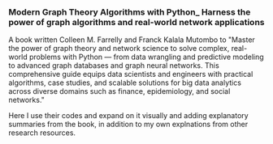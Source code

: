 ### Modern Graph Theory Algorithms with Python_ Harness the power of graph algorithms and real-world network applications

A book written Colleen M. Farrelly and Franck Kalala Mutombo to "Master the power of graph theory and network science to solve complex, real-world problems with Python — from data wrangling and predictive modeling to advanced graph databases and graph neural networks. This comprehensive guide equips data scientists and engineers with practical algorithms, case studies, and scalable solutions for big data analytics across diverse domains such as finance, epidemiology, and social networks."

Here I use their codes and expand on it visually and adding explanatory summaries from the book, in addition to my own explnations from other research resources.

